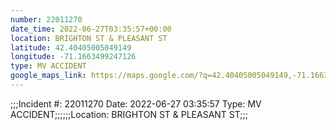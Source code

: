 ```yaml
---
number: 22011270
date_time: 2022-06-27T03:35:57+00:00
location: BRIGHTON ST & PLEASANT ST
latitude: 42.40405005049149
longitude: -71.1663499247126
type: MV ACCIDENT
google_maps_link: https://maps.google.com/?q=42.40405005049149,-71.1663499247126
---
```


;;;Incident #: 22011270   Date: 2022-06-27 03:35:57    Type: MV ACCIDENT;;;;;;Location: BRIGHTON ST & PLEASANT ST;;;
